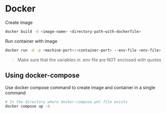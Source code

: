 # Docker

Create image
```sh
docker build -d <image-name> <directory-path-with-dockerfile>
```

Run container with image
```sh
docker run -d -p <machine-port>:<container-port> --env-file <env-file> --name <container-name>
```

> Make sure that the variables in .env file are NOT enclosed with quotes

## Using docker-compose

Use docker compose command to create image and container in a single command
```sh
# In the directory where docker-compose.yml file exists
docker compose up -d
```